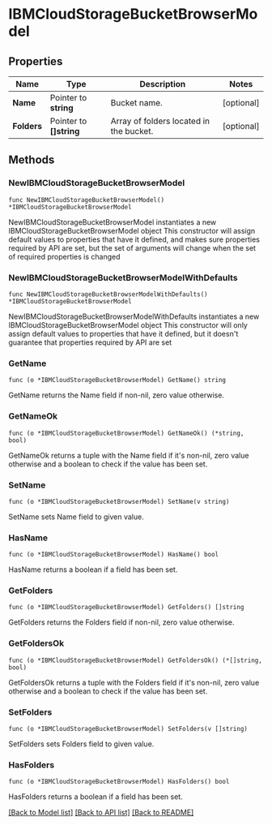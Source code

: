 # IBMCloudStorageBucketBrowserModel

## Properties

Name | Type | Description | Notes
------------ | ------------- | ------------- | -------------
**Name** | Pointer to **string** | Bucket name. | [optional] 
**Folders** | Pointer to **[]string** | Array of folders located in the bucket. | [optional] 

## Methods

### NewIBMCloudStorageBucketBrowserModel

`func NewIBMCloudStorageBucketBrowserModel() *IBMCloudStorageBucketBrowserModel`

NewIBMCloudStorageBucketBrowserModel instantiates a new IBMCloudStorageBucketBrowserModel object
This constructor will assign default values to properties that have it defined,
and makes sure properties required by API are set, but the set of arguments
will change when the set of required properties is changed

### NewIBMCloudStorageBucketBrowserModelWithDefaults

`func NewIBMCloudStorageBucketBrowserModelWithDefaults() *IBMCloudStorageBucketBrowserModel`

NewIBMCloudStorageBucketBrowserModelWithDefaults instantiates a new IBMCloudStorageBucketBrowserModel object
This constructor will only assign default values to properties that have it defined,
but it doesn't guarantee that properties required by API are set

### GetName

`func (o *IBMCloudStorageBucketBrowserModel) GetName() string`

GetName returns the Name field if non-nil, zero value otherwise.

### GetNameOk

`func (o *IBMCloudStorageBucketBrowserModel) GetNameOk() (*string, bool)`

GetNameOk returns a tuple with the Name field if it's non-nil, zero value otherwise
and a boolean to check if the value has been set.

### SetName

`func (o *IBMCloudStorageBucketBrowserModel) SetName(v string)`

SetName sets Name field to given value.

### HasName

`func (o *IBMCloudStorageBucketBrowserModel) HasName() bool`

HasName returns a boolean if a field has been set.

### GetFolders

`func (o *IBMCloudStorageBucketBrowserModel) GetFolders() []string`

GetFolders returns the Folders field if non-nil, zero value otherwise.

### GetFoldersOk

`func (o *IBMCloudStorageBucketBrowserModel) GetFoldersOk() (*[]string, bool)`

GetFoldersOk returns a tuple with the Folders field if it's non-nil, zero value otherwise
and a boolean to check if the value has been set.

### SetFolders

`func (o *IBMCloudStorageBucketBrowserModel) SetFolders(v []string)`

SetFolders sets Folders field to given value.

### HasFolders

`func (o *IBMCloudStorageBucketBrowserModel) HasFolders() bool`

HasFolders returns a boolean if a field has been set.


[[Back to Model list]](../README.md#documentation-for-models) [[Back to API list]](../README.md#documentation-for-api-endpoints) [[Back to README]](../README.md)


